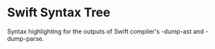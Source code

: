 # Swift Syntax Tree

Syntax highlighting for the outputs of Swift compiler's -dump-ast and -dump-parse.
